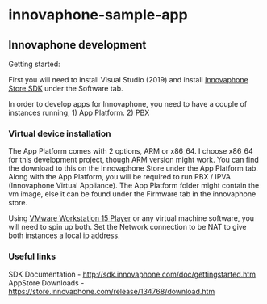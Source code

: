 # innovaphone-sample-app

## Innovaphone development

Getting started:

First you will need to install Visual Studio (2019) and install [Innovaphone Store SDK](https://store.innovaphone.com/release/134768/download.htm) under the Software tab.

In order to develop apps for Innovaphone, you need to have a couple of instances running, 1) App Platform. 2) PBX

### Virtual device installation

The App Platform comes with 2 options, ARM or x86_64. I choose x86_64 for this development project, though ARM version might work. You can find the download to this on the Innovaphone Store under the App Platform tab.
Along with the App Platform, you will be required to run PBX / IPVA (Innovaphone Virtual Appliance). The App Platform folder might contain the vm image, else it can be found under the Firmware tab in the innovaphone store.

Using [VMware Workstation 15 Player](https://www.vmware.com/uk/products/workstation-player/workstation-player-evaluation.html) or any virtual machine software, you will need to spin up both. Set the Network connection to be NAT to give both instances a local ip address.

### Useful links

SDK Documentation - http://sdk.innovaphone.com/doc/gettingstarted.htm
AppStore Downloads - https://store.innovaphone.com/release/134768/download.htm
